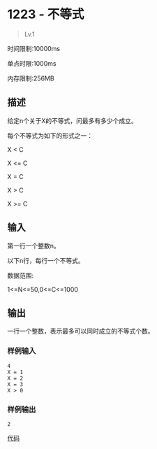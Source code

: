 # 1223 - 不等式
>Lv.1

时间限制:10000ms

单点时限:1000ms

内存限制:256MB

## 描述

给定n个关于X的不等式，问最多有多少个成立。

每个不等式为如下的形式之一：

X < C

X <= C

X = C

X > C

X >= C

## 输入

第一行一个整数n。

以下n行，每行一个不等式。

数据范围:

1<=N<=50,0<=C<=1000

## 输出

一行一个整数，表示最多可以同时成立的不等式个数。

### 样例输入

    4
    X = 1
    X = 2
    X = 3
    X > 0
    
### 样例输出
    2
    
[代码](./Main.java)